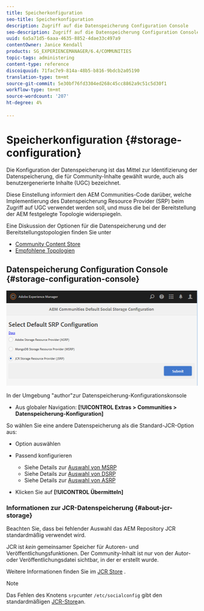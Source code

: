 ```yaml
---
title: Speicherkonfiguration
seo-title: Speicherkonfiguration
description: Zugriff auf die Datenspeicherung Configuration Console
seo-description: Zugriff auf die Datenspeicherung Configuration Console
uuid: 6a5a71d5-6aaa-4635-8852-4dae33c497a9
contentOwner: Janice Kendall
products: SG_EXPERIENCEMANAGER/6.4/COMMUNITIES
topic-tags: administering
content-type: reference
discoiquuid: 71fac7e9-814a-48b5-b816-9bdcb2a05190
translation-type: tm+mt
source-git-commit: 5e30bf76fd3304ed268c45cc8862a9c51c5d30f1
workflow-type: tm+mt
source-wordcount: '207'
ht-degree: 4%

---
```



# Speicherkonfiguration {#storage-configuration}

Die Konfiguration der Datenspeicherung ist das Mittel zur Identifizierung der Datenspeicherung, die für Community-Inhalte gewählt wurde, auch als benutzergenerierte Inhalte (UGC) bezeichnet.

Diese Einstellung informiert den AEM Communities-Code darüber, welche Implementierung des Datenspeicherung Resource Provider (SRP) beim Zugriff auf UGC verwendet werden soll, und muss die bei der Bereitstellung der AEM festgelegte Topologie widerspiegeln.

Eine Diskussion der Optionen für die Datenspeicherung und der Bereitstellungstopologien finden Sie unter

* [Community Content Store](working-with-srp.md)
* [Empfohlene Topologien](topologies.md)

## Datenspeicherung Configuration Console {#storage-configuration-console}

![chlimage_1-188](assets/chlimage_1-188.png)

In der Umgebung &quot;author&quot;zur Datenspeicherung-Konfigurationskonsole

* Aus globaler Navigation: **[!UICONTROL Extras > Communities > Datenspeicherung-Konfiguration]**

So wählen Sie eine andere Datenspeicherung als die Standard-JCR-Option aus:

* Option auswählen
* Passend konfigurieren

   * Siehe Details zur [Auswahl von MSRP](msrp.md#select-msrp)
   * Siehe Details zur [Auswahl von DSRP](dsrp.md#select-dsrp)
   * Siehe Details zur [Auswahl von ASRP](asrp.md#select-asrp)

* Klicken Sie auf **[!UICONTROL Übermitteln]**

### Informationen zur JCR-Datenspeicherung {#about-jcr-storage}

Beachten Sie, dass bei fehlender Auswahl das AEM Repository JCR standardmäßig verwendet wird.

JCR ist *kein* gemeinsamer Speicher für Autoren- und Veröffentlichungsfunktionen. Der Community-Inhalt ist nur von der Autor- oder Veröffentlichungsdatei sichtbar, in der er erstellt wurde.

Weitere Informationen finden Sie im [JCR Store](jsrp.md) .

>[!NOTE]
>
>Das Fehlen des Knotens `srpc`unter `/etc/socialconfig` gibt den standardmäßigen [JCR-Store](jsrp.md)an.

